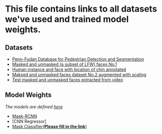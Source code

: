 # This file contains links to all datasets we've used and trained model weights.

## Datasets
* [Penn-Fudan Database for Pedestrian Detection and Segmentation](https://www.cis.upenn.edu/~jshi/ped_html/)
* [Masked and unmasked (a subset of LFW) faces No.1](https://drive.google.com/file/d/1tria-PospU3iER9gDb9mgahXWw_ZxBF9/view?usp=sharing)
* [Human instance and face with location of chin annotated](https://drive.google.com/file/d/1Rnt3YWavImTdzazRy6mi1lzf_PJjtm1C/view?usp=sharing)
* [Maksed and unmasked faces dataset No.2 augmented with scaling](https://drive.google.com/file/d/17APGRS2NJgxiOsVM79jzu3Q3K5nJ7cmV/view?usp=sharing)
* [Test masked and unmasked faces extracted from video](https://drive.google.com/file/d/1O6z-x6XJw2iWYqHD-pscIPRPjz0JrlzQ/view?usp=sharing)

## Model Weights
*The models are defined [here](https://github.com/husun0822/Social_Distance_Mask_Detection/blob/main/models/models_and_datasets.py)*

* [Mask-RCNN](https://drive.google.com/file/d/1-6q0OcEfnkXU1zx5_DS25vR1pk9XauCG/view?usp=sharing)
* [CNN Regressor]
* [Mask Classifier(**Please fill in the link**)](https://github.com/husun0822/Social_Distance_Mask_Detection)
